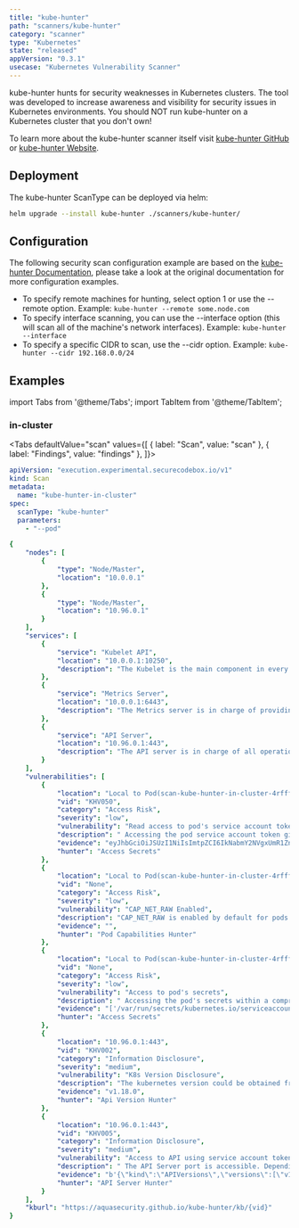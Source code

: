 ```yaml
---
title: "kube-hunter"
path: "scanners/kube-hunter"
category: "scanner"
type: "Kubernetes"
state: "released"
appVersion: "0.3.1"
usecase: "Kubernetes Vulnerability Scanner"
---
```


kube-hunter hunts for security weaknesses in Kubernetes clusters. The tool was developed to increase awareness and visibility for security issues in Kubernetes environments. You should NOT run kube-hunter on a Kubernetes cluster that you don't own!

To learn more about the kube-hunter scanner itself visit [kube-hunter GitHub] or [kube-hunter Website].

<!-- end -->

## Deployment

The kube-hunter ScanType can be deployed via helm:

```bash
helm upgrade --install kube-hunter ./scanners/kube-hunter/
```

## Configuration

The following security scan configuration example are based on the [kube-hunter Documentation], please take a look at the original documentation for more configuration examples.

* To specify remote machines for hunting, select option 1 or use the --remote option. Example: `kube-hunter --remote some.node.com`
* To specify interface scanning, you can use the --interface option (this will scan all of the machine's network interfaces). Example: `kube-hunter --interface`
* To specify a specific CIDR to scan, use the --cidr option. Example: `kube-hunter --cidr 192.168.0.0/24`

[kube-hunter Website]: https://kube-hunter.aquasec.com/
[kube-hunter GitHub]: https://github.com/aquasecurity/kube-hunter
[kube-hunter Documentation]: https://github.com/aquasecurity/kube-hunter#scanning-options



## Examples

import Tabs from '@theme/Tabs';
import TabItem from '@theme/TabItem';

### in-cluster



<Tabs
defaultValue="scan"
values={[
    { label: "Scan", value: "scan" },
    { label: "Findings", value: "findings" },
]}>

<TabItem value="scan">

```yaml
apiVersion: "execution.experimental.securecodebox.io/v1"
kind: Scan
metadata:
  name: "kube-hunter-in-cluster"
spec:
  scanType: "kube-hunter"
  parameters:
    - "--pod"

```

</TabItem>

<TabItem value="findings">

```yaml
{
    "nodes": [
        {
            "type": "Node/Master",
            "location": "10.0.0.1"
        },
        {
            "type": "Node/Master",
            "location": "10.96.0.1"
        }
    ],
    "services": [
        {
            "service": "Kubelet API",
            "location": "10.0.0.1:10250",
            "description": "The Kubelet is the main component in every Node, all pod operations goes through the kubelet"
        },
        {
            "service": "Metrics Server",
            "location": "10.0.0.1:6443",
            "description": "The Metrics server is in charge of providing resource usage metrics for pods and nodes to the API server."
        },
        {
            "service": "API Server",
            "location": "10.96.0.1:443",
            "description": "The API server is in charge of all operations on the cluster."
        }
    ],
    "vulnerabilities": [
        {
            "location": "Local to Pod(scan-kube-hunter-in-cluster-4rfff)",
            "vid": "KHV050",
            "category": "Access Risk",
            "severity": "low",
            "vulnerability": "Read access to pod's service account token",
            "description": " Accessing the pod service account token gives an attacker the option to use the server API ",
            "evidence": "eyJhbGciOiJSUzI1NiIsImtpZCI6IkNabmY2NVgxUmR1ZnQzbHJVQVAzZFFUNjBiR0hUVE9SRDNPcURyenlkODgifQ.eyJpc3MiOiJrdWJlcm5ldGVzL3NlcnZpY2VhY2NvdW50Iiwia3ViZXJuZXRlcy5pby9zZXJ2aWNlYWNjb3VudC9uYW1lc3BhY2UiOiJkZWZhdWx0Iiwia3ViZXJuZXRlcy5pby9zZXJ2aWNlYWNjb3VudC9zZWNyZXQubmFtZSI6Imx1cmNoZXItdG9rZW4tcGpmNGIiLCJrdWJlcm5ldGVzLmlvL3NlcnZpY2VhY2NvdW50L3NlcnZpY2UtYWNjb3VudC5uYW1lIjoibHVyY2hlciIsImt1YmVybmV0ZXMuaW8vc2VydmljZWFjY291bnQvc2VydmljZS1hY2NvdW50LnVpZCI6IjUzOGVhYjdmLTY1YjAtNDE4Yy04MGI2LTI1NGQxNDQ4ODU3NiIsInN1YiI6InN5c3RlbTpzZXJ2aWNlYWNjb3VudDpkZWZhdWx0Omx1cmNoZXIifQ.cGtQHagQ2xxlAFnWwFRNgGJIkaeZIKnqoYYb8GmxN94ry0wwxCbgBm4Kg33A903wDBxd8iuITTk-r8UPZyYJHoxlVu0pHt-3SAc4NT0ob50R2acVXQ2qj_yJOOQHurCWeOJMkGqtCyUoZ8Xcnc6z32Ao-NWzKD-0wV7ndpKm-ytHP0YpHb9bLUPcQGvFoh_UF132yjeJqzwLPRX6hStMYOa8LNhJGyhdejW3BIOylzVPNkKE5lEjWv9f853qnTKG-TzXHBbth7qV8UHwSoY8YFoMezK3zazQt4dN1VG_wYmZ0ujikTC7TRTGr500kFxfpACKwdQ1M1fXgKJhNv9UgA",
            "hunter": "Access Secrets"
        },
        {
            "location": "Local to Pod(scan-kube-hunter-in-cluster-4rfff)",
            "vid": "None",
            "category": "Access Risk",
            "severity": "low",
            "vulnerability": "CAP_NET_RAW Enabled",
            "description": "CAP_NET_RAW is enabled by default for pods. If an attacker manages to compromise a pod, they could potentially take advantage of this capability to perform network attacks on other pods running on the same node",
            "evidence": "",
            "hunter": "Pod Capabilities Hunter"
        },
        {
            "location": "Local to Pod(scan-kube-hunter-in-cluster-4rfff)",
            "vid": "None",
            "category": "Access Risk",
            "severity": "low",
            "vulnerability": "Access to pod's secrets",
            "description": " Accessing the pod's secrets within a compromised pod might disclose valuable data to a potential attacker",
            "evidence": "['/var/run/secrets/kubernetes.io/serviceaccount/namespace', '/var/run/secrets/kubernetes.io/serviceaccount/ca.crt', '/var/run/secrets/kubernetes.io/serviceaccount/token', '/var/run/secrets/kubernetes.io/serviceaccount/..2020_04_03_14_52_24.460746409/ca.crt', '/var/run/secrets/kubernetes.io/serviceaccount/..2020_04_03_14_52_24.460746409/token', '/var/run/secrets/kubernetes.io/serviceaccount/..2020_04_03_14_52_24.460746409/namespace']",
            "hunter": "Access Secrets"
        },
        {
            "location": "10.96.0.1:443",
            "vid": "KHV002",
            "category": "Information Disclosure",
            "severity": "medium",
            "vulnerability": "K8s Version Disclosure",
            "description": "The kubernetes version could be obtained from the /version endpoint ",
            "evidence": "v1.18.0",
            "hunter": "Api Version Hunter"
        },
        {
            "location": "10.96.0.1:443",
            "vid": "KHV005",
            "category": "Information Disclosure",
            "severity": "medium",
            "vulnerability": "Access to API using service account token",
            "description": " The API Server port is accessible. Depending on your RBAC settings this could expose access to or control of your cluster. ",
            "evidence": "b'{\"kind\":\"APIVersions\",\"versions\":[\"v1\"],\"serverAddressByClientCIDRs\":[{\"clientCIDR\":\"0.0.0.0/0\",\"serverAddress\":\"172.17.0.2:6443\"}]}\\n'",
            "hunter": "API Server Hunter"
        }
    ],
    "kburl": "https://aquasecurity.github.io/kube-hunter/kb/{vid}"
}
```

</TabItem>

</Tabs>

